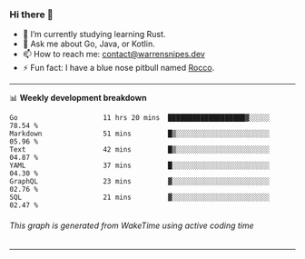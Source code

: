 ### Hi there 👋

- 🌱 I’m currently studying learning Rust.
- 💬 Ask me about Go, Java, or Kotlin.
- 📫 How to reach me: contact@warrensnipes.dev
- ⚡ Fun fact: I have a blue nose pitbull named [Rocco](https://i.imgur.com/iLsSCKu.jpg).

-------

📊 **Weekly development breakdown**
<!--START_SECTION:waka-->

```text
Go                     11 hrs 20 mins  ███████████████████▓░░░░░   78.54 %
Markdown               51 mins         █▒░░░░░░░░░░░░░░░░░░░░░░░   05.96 %
Text                   42 mins         █▒░░░░░░░░░░░░░░░░░░░░░░░   04.87 %
YAML                   37 mins         █░░░░░░░░░░░░░░░░░░░░░░░░   04.30 %
GraphQL                23 mins         ▓░░░░░░░░░░░░░░░░░░░░░░░░   02.76 %
SQL                    21 mins         ▓░░░░░░░░░░░░░░░░░░░░░░░░   02.47 %
```

<!--END_SECTION:waka-->
###### *This graph is generated from WakeTime using active coding time*
-------
